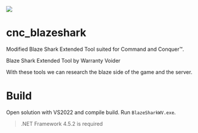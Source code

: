 <img src="https://i.ibb.co/PF3B9qn/logo.png">

# cnc_blazeshark
Modified Blaze Shark Extended Tool suited for Command and Conquer™.

Blaze Shark Extended Tool by Warranty Voider

With these tools we can research the blaze side of the game and the server.

# Build
Open solution with VS2022 and compile build. Run `BlazeSharkWV.exe`.
> .NET Framework 4.5.2 is required
